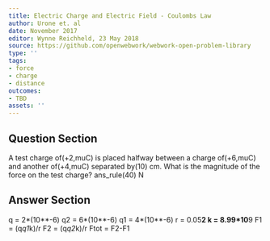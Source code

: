 ```yaml
---
title: Electric Charge and Electric Field - Coulombs Law
author: Urone et. al
date: November 2017
editor: Wynne Reichheld, 23 May 2018
source: https://github.com/openwebwork/webwork-open-problem-library
type: ''
tags:
- force
- charge
- distance
outcomes:
- TBD
assets: ''
---
```


## Question Section 

A test charge of(+2,muC) is placed halfway between a charge of(+6,muC) and another of(+4,muC) separated by(10) cm.
What is the magnitude of the force on the test charge?
ans_rule(40) N



## Answer Section

q = 2*(10**-6)
q2 = 6*(10**-6)
q1 = 4*(10**-6)
r = 0.05**2
k = 8.99*10**9
F1 = (q*q1*k)/r
F2 = (q*q2*k)/r
Ftot = F2-F1
